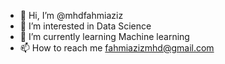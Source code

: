 - 👋 Hi, I’m @mhdfahmiaziz
- 👀 I’m interested in Data Science
- 🌱 I’m currently learning Machine learning
- 📫 How to reach me fahmiazizmhd@gmail.com
<!---
mhdfahmiaziz/mhdfahmiaziz is a ✨ special ✨ repository because its `README.md` (this file) appears on your GitHub profile.
You can click the Preview link to take a look at your changes.
--->
